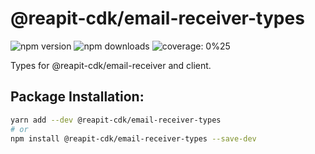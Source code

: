 # @reapit-cdk/email-receiver-types


![npm version](https://img.shields.io/npm/v/@reapit-cdk/email-receiver-types)
![npm downloads](https://img.shields.io/npm/dm/@reapit-cdk/email-receiver-types)
![coverage: 0%25](https://img.shields.io/badge/coverage-0%25-red)

Types for @reapit-cdk/email-receiver and client.

## Package Installation:

```sh
yarn add --dev @reapit-cdk/email-receiver-types
# or
npm install @reapit-cdk/email-receiver-types --save-dev
```
